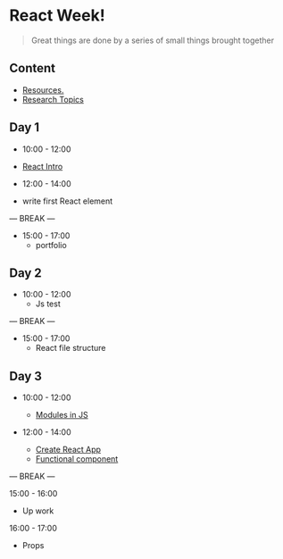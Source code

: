 
# React  Week!

> Great things are done by a series of small things brought together

  

## Content

  


- [Resources.](./resources.md)
- [Research Topics](./research-topics.md)

  

  

## Day 1

  

- 10:00 - 12:00
 - [React Intro](./ReactIntro.md) 

- 12:00 - 14:00
 - write first React element 

— BREAK —

- 15:00 - 17:00
  - portfolio


## Day 2
 
- 10:00 - 12:00
  - Js test 
 

— BREAK —

- 15:00 - 17:00
  - React file structure 


## Day 3
 
- 10:00 - 12:00
  - [Modules in JS](https://docs.google.com/presentation/d/1fNLAVJlkV6PlCAH6mMO3_O3pmVWjxpNnyrB_tVmMM2M/edit?usp=sharing)

- 12:00 - 14:00 
    - [Create React App](https://create-react-app.dev/docs/getting-started) 
    -  [Functional component](https://react.dev/learn#components)

— BREAK —

15:00 - 16:00 
  - Up work

16:00 - 17:00 
  -  Props  






